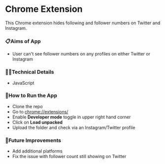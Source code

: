 # Chrome Extension

This Chrome extension hides following and follower numbers on Twitter and Instagram.

### 📋Aims of App

- User can't see follower numbers on any profiles on either Twitter or Instagram

### 👩‍💻Technical Details

- JavaScript

### 🔧How to Run the App

- Clone the repo
- Go to [chrome://extensions/](chrome://extensions/)
- Enable **Developer mode** toggle in upper right hand corner
- Click on **Load unpacked**
- Upload the folder and check via an Instagram/Twitter profile

### 💭Future Improvements

- Add additional platforms
- Fix the issue with follower count still showing on Twitter
